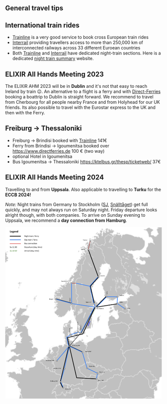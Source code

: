 ## General travel tips

## International train rides

* [Trainline](https://www.thetrainline.com/) is a very good service to book cross European train rides
* [Interrail](https://www.interrail.eu) providing travellers access to more than 250,000 km of interconnected railways across 33 different Euroean countries
* Both [Trainline](https://www.thetrainline.com/trains/europe/night-trains) and [Interrail](https://www.interrail.eu/en/plan-your-trip/tips-and-tricks/trains-europe/night-trains) have dedicated night-train sections. Here is a dedicated [night train summary](http://www.night-trains.com/europe/) website.

## ELIXIR All Hands Meeting 2023

The ELIXIR AHM 2023 will be in **Dublin** and it's not that easy to reach Ireland by train :wink:.
An alternative to a flight is a ferry and with [Direct-Ferries](https://www.directferries.com) booking a boattrip to Dublin
is straight forward.
We recommend to travel from Cherbourg for all people nearby France and from Holyhead for our UK friends. Its also possible
to travel with the Eurostar express to the UK and then with the Ferry.

## Freiburg → Thessaloniki

* Freiburg → Brindisi booked with [Trainline](https://www.thetrainline.com/) 141€
* Ferry from Brindisi → Igoumenitsa booked over https://www.directferries.de 100 € (two way)
* optional Hotel in Igoumenitsa
* Bus Igoumenitsa → Thessaloniki https://ktelbus.gr/thesp/ticketweb/ 37€

## ELIXIR All Hands Meeting 2024

Travelling to and from **Uppsala**. Also applicable to travelling to **Turku** for the **ECCB 2024!**

_Note:_ Night trains from Germany to Stockholm ([SJ](https://www.sj.se/en/search-journey/choose-journey/Hamburg%20Hbf/Stockholm%20Central/2024-06-07), [Snälltåget](https://www.snalltaget.se/en/berlin#)) get full quickly, and may not always run on Saturday night. Friday departure looks alright though, with both companies. To arrive on Sunday evening to Uppsala, we recommend a **day connection from Hamburg**.

![Travel to Uppsala](toUppsala.svg)
